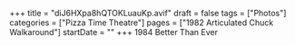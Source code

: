 +++
title = "diJ6HXpa8hQTOKLuauKp.avif"
draft = false
tags = ["Photos"]
categories = ["Pizza Time Theatre"]
pages = ["1982 Articulated Chuck Walkaround"]
startDate = ""
+++
1984 Better Than Ever
